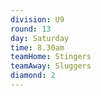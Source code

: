 ```yaml
---
division: U9
round: 13
day: Saturday
time: 8.30am
teamHome: Stingers
teamAway: Sluggers
diamond: 2
---
```

